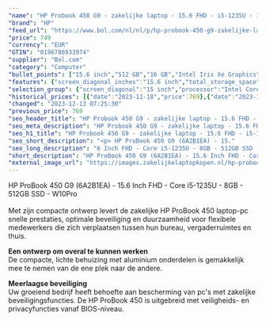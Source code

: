 ```yaml
---
"name": "HP Probook 450 G9 - zakelijke laptop - 15.6 FHD - i5-1235U - 16GB - 512GB - W10P"
"brand": "HP"
"feed_url": "https://www.bol.com/nl/nl/p/hp-probook-450-g9-zakelijke-laptop-15-6-fhd-i5-1235u-16gb-512gb-w10p/9300000119083020"
"price": 749
"currency": "EUR"
"GTIN": "0196786933974"
"supplier": "Bol.com"
"category": "Computer"
"bullet_points": ["15.6 inch","512 GB","16 GB","Intel Iris Xe Graphics"]
"features": {"screen_diagonal_inches":"15.6 inch","total_storage_space":"512 GB","memory_size":"16 GB","graphics_card":"Intel Iris Xe Graphics"}
"selection_group": {"screen_diagonal":"15 inch","processor":"Intel Core i5","changed_price_past_3_days":true,"product_family":"Probook"}
"historical_prices": [{"date":"2023-11-18","price":769},{"date":"2023-12-13","price":749}]
"changed": "2023-12-13 07:25:30"
"previous_price": 769
"seo_header_title": "HP Probook 450 G9 - zakelijke laptop - 15.6 FHD - i5-1235U - 16GB - 512GB - W10P"
"seo_meta_description": "HP Probook 450 G9 - zakelijke laptop - 15.6 FHD - i5-1235U - 16GB - 512GB - W10P"
"seo_h1_title": "HP Probook 450 G9 - zakelijke laptop - 15.6 FHD - i5-1235U - 16GB - 512GB - W10P"
"seo_short_description": "<p> HP ProBook 450 G9 (6A2B1EA) - 15."
"seo_long_description": "6 Inch FHD - Core i5-1235U - 8GB - 512GB SSD - W10Pro<br /><br />Met zijn compacte ontwerp levert de zakelijke HP ProBook 450 laptop-pc snelle prestaties, optimale beveiliging en duurzaamheid voor flexibele medewerkers die zich verplaatsen tussen hun bureau, vergaderruimtes en thuis. </p> <p> <strong>Een ontwerp om overal te kunnen werken</strong><br />De compacte, lichte behuizing met aluminium onderdelen is gemakkelijk mee te nemen van de ene plek naar de andere. </p> <p> <strong>Meerlaagse beveiliging</strong><br />Uw groeiend bedrijf heeft behoefte aan bescherming van pc's met zakelijke beveiligingsfuncties. De HP ProBook 450 is uitgebreid met veiligheids- en privacyfuncties vanaf BIOS-niveau. </p>"
"short_description": "HP ProBook 450 G9 (6A2B1EA) - 15.6 Inch FHD - Core i5-1235U - 8GB - 512GB SSD - W10Pro Met zijn compacte ontwerp levert de zakelijke HP ProBook 450 laptop-pc snelle prestaties, optimale beveiliging en duurzaamheid voor flexibele medewerkers die zich verplaatsen tussen hun bureau, vergaderruimtes en thuis. Een ontwerp om overal te kunnen werken De compacte, lichte behuizing met aluminium onderdelen is gemakkelijk mee te nemen van de ene plek naar de andere. Meerlaagse beveiliging Uw groeiend bedrijf heeft behoefte aan bescherming van pc's met zakelijke beveiligingsfuncties. De HP ProBook 450 is uitgebreid met veiligheids- en privacyfuncties vanaf BIOS-niveau."
"external_image_url": "https://images.zakelijkelaptopkopen.nl/hp-probook-450-g9-zakelijke-laptop-15-6-fhd-i5-1235u-16gb-512gb-w10p.webp"
---
```


<p> HP ProBook 450 G9 (6A2B1EA) - 15.6 Inch FHD - Core i5-1235U - 8GB - 512GB SSD - W10Pro<br /><br />Met zijn compacte ontwerp levert de zakelijke HP ProBook 450 laptop-pc snelle prestaties, optimale beveiliging en duurzaamheid voor flexibele medewerkers die zich verplaatsen tussen hun bureau, vergaderruimtes en thuis. </p> <p> <strong>Een ontwerp om overal te kunnen werken</strong><br />De compacte, lichte behuizing met aluminium onderdelen is gemakkelijk mee te nemen van de ene plek naar de andere. </p> <p> <strong>Meerlaagse beveiliging</strong><br />Uw groeiend bedrijf heeft behoefte aan bescherming van pc's met zakelijke beveiligingsfuncties. De HP ProBook 450 is uitgebreid met veiligheids- en privacyfuncties vanaf BIOS-niveau. </p>